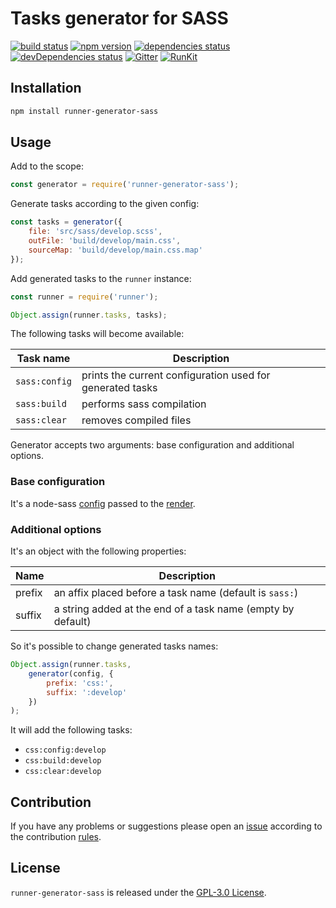 Tasks generator for SASS
========================

[![build status](https://img.shields.io/travis/runner/generator-sass.svg?style=flat-square)](https://travis-ci.org/runner/generator-sass)
[![npm version](https://img.shields.io/npm/v/runner-generator-sass.svg?style=flat-square)](https://www.npmjs.com/package/runner-generator-sass)
[![dependencies status](https://img.shields.io/david/runner/generator-sass.svg?style=flat-square)](https://david-dm.org/runner/generator-sass)
[![devDependencies status](https://img.shields.io/david/dev/runner/generator-sass.svg?style=flat-square)](https://david-dm.org/runner/generator-sass?type=dev)
[![Gitter](https://img.shields.io/badge/gitter-join%20chat-blue.svg?style=flat-square)](https://gitter.im/DarkPark/runner)
[![RunKit](https://img.shields.io/badge/RunKit-try-yellow.svg?style=flat-square)](https://npm.runkit.com/runner-generator-sass)


## Installation ##

```bash
npm install runner-generator-sass
```


## Usage ##

Add to the scope:

```js
const generator = require('runner-generator-sass');
```

Generate tasks according to the given config:

```js
const tasks = generator({
    file: 'src/sass/develop.scss',
    outFile: 'build/develop/main.css',
    sourceMap: 'build/develop/main.css.map'
});
```

Add generated tasks to the `runner` instance:

```js
const runner = require('runner');

Object.assign(runner.tasks, tasks);
```

The following tasks will become available:

 Task name     | Description
---------------|-------------
 `sass:config` | prints the current configuration used for generated tasks
 `sass:build`  | performs sass compilation 
 `sass:clear`  | removes compiled files

Generator accepts two arguments: base configuration and additional options.


### Base configuration ###

It's a node-sass [config](https://www.npmjs.com/package/node-sass#options) passed to the [render](https://www.npmjs.com/package/node-sass#render-callback--v300).


### Additional options ###

It's an object with the following properties:

 Name   | Description
--------|-------------
 prefix | an affix placed before a task name (default is `sass:`)  
 suffix | a string added at the end of a task name (empty by default)
 
So it's possible to change generated tasks names: 

```js
Object.assign(runner.tasks,
    generator(config, {
        prefix: 'css:',
        suffix: ':develop'
    })
);
```

It will add the following tasks:

* `css:config:develop` 
* `css:build:develop`  
* `css:clear:develop`  
 

## Contribution ##

If you have any problems or suggestions please open an [issue](https://github.com/runner/generator-sass/issues)
according to the contribution [rules](.github/contributing.md).


## License ##

`runner-generator-sass` is released under the [GPL-3.0 License](http://opensource.org/licenses/GPL-3.0).
